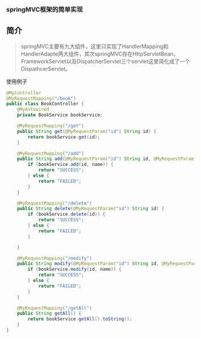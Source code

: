 ### springMVC框架的简单实现

## 简介
> springMVC主要有九大组件，这里只实现了HandlerMapping和HandlerAdapte两大组件，其次springMVC存在HttpServletBean，FrameworkServlet以及DispatcherServlet三个servlet这里简化成了一个DispathcerServlet。

使用例子
```java
@MyController
@MyRequestMapping("/book")
public class BookController {
    @MyAutowired
    private BookService bookService;

    @MyRequestMapping("/get")
    public String get(@MyRequestParam("id") String id) {
        return bookService.get(id);
    }

    @MyRequestMapping("/add")
    public String add(@MyRequestParam("id") String id, @MyRequestParam("name") String name) {
        if (bookService.add(id, name)) {
            return "SUCCESS";
        } else {
            return "FAILED";
        }
    }

    @MyRequestMapping("/delete")
    public String delete(@MyRequestParam("id") String id) {
        if (bookService.delete(id)) {
            return "SUCCESS";
        } else {
            return "FAILED";
        }

    }

    @MyRequestMapping("/modify")
    public String modify(@MyRequestParam("id") String id, @MyRequestParam("name") String name) {
        if (bookService.modify(id, name)) {
            return "SUCCESS";
        } else {
            return "FAILED";
        }
    }

    @MyRequestMapping("/getAll")
    public String getAll() {
        return bookService.getAll().toString();
    }
}
```
